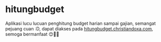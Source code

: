# hitungbudget

Aplikasi lucu lucuan penghitung budget harian sampai gajian, semangat pejuang cuan :D, dapat diakses pada <a href="https://hitungbudget.christiandoxa.com/" target="_blank">hitungbudget.christiandoxa.com</a>, semoga bermanfaat 😊🙏🏻 